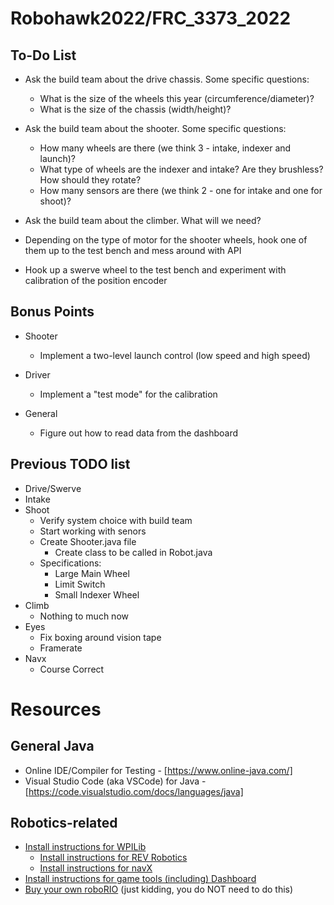 ﻿# Robohawk2022/FRC_3373_2022

## To-Do List

- Ask the build team about the drive chassis. Some specific questions:
     - What is the size of the wheels this year (circumference/diameter)?
     - What is the size of the chassis (width/height)?

- Ask the build team about the shooter. Some specific questions:
     - How many wheels are there (we think 3 - intake, indexer and launch)?
     - What type of wheels are the indexer and intake? Are they brushless? How should they rotate?
     - How many sensors are there (we think 2 - one for intake and one for shoot)?

- Ask the build team about the climber. What will we need?

- Depending on the type of motor for the shooter wheels, hook one of them up to
the test bench and mess around with API

- Hook up a swerve wheel to the test bench and experiment with calibration of 
the position encoder

## Bonus Points

- Shooter
     - Implement a two-level launch control (low speed and high speed)

- Driver
     - Implement a "test mode" for the calibration

- General
     - Figure out how to read data from the dashboard

## Previous TODO list

- Drive/Swerve 
- Intake
- Shoot 
     - Verify system choice with build team
     - Start working with senors 
     - Create Shooter.java file 
          - Create class to be called in Robot.java 
     - Specifications:
          - Large Main Wheel
          - Limit Switch
          - Small Indexer Wheel    
- Climb
     - Nothing to much now
- Eyes
     - Fix boxing around vision tape
     - Framerate
- Navx
     - Course Correct  

# Resources

## General Java

* Online IDE/Compiler for Testing - [https://www.online-java.com/]
* Visual Studio Code (aka VSCode) for Java - [https://code.visualstudio.com/docs/languages/java]

## Robotics-related

* [Install instructions for WPILib](https://docs.wpilib.org/en/stable/docs/zero-to-robot/step-2/wpilib-setup.html)
     * [Install instructions for REV Robotics](https://docs.revrobotics.com/sparkmax/software-resources/spark-max-api-information#labview)
     * [Install instructions for navX](https://pdocs.kauailabs.com/navx-mxp/software/roborio-libraries/java/)
* [Install instructions for game tools (including) Dashboard](https://docs.wpilib.org/en/stable/docs/zero-to-robot/step-2/frc-game-tools.html#installing-the-frc-game-tools)
* [Buy your own roboRIO](https://www.ni.com/en-us/support/model.roborio.html) (just kidding, you do NOT need to do this)

